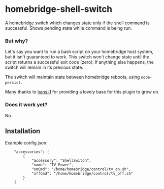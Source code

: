 # homebridge-shell-switch

A homebridge switch which changes state only if the shell command is successful.
Shows pending state while command is being run.

### But why?

Let's say you want to run a bash script on your homebridge host system, but it isn't guaranteed to work. This switch won't change state until the script returns a successful exit code (zero). If anything else happens, the switch will remain in its previous state.

The switch will maintain state between homebridge reboots, using `node-persist`.

Many thanks to [hans-1](https://github.com/hans-1/homebridge-cmdtriggerswitch) for providing a lovely base for this plugin to grow on.

### Does it work yet?

No.

## Installation

Example config.json:
```
    "accessories": [
        {
            "accessory": "ShellSwitch",
            "name": "TV Power",
            "onCmd": "/home/homebridge/control/tv_on.sh",
            "offCmd": "/home/homebridge/control/tv_off.sh"
        }
    ]
```
